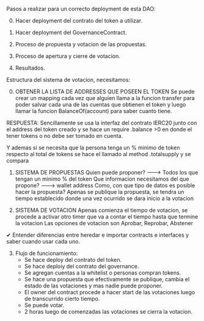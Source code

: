 Pasos a realizar para un correcto deployment de esta DAO:

0. Hacer deployment del contrato del token a utilizar.

1. Hacer deployment del GovernanceContract.

2. Proceso de propuesta y votacion de las propuestas.

3. Proceso de apertura y cierre de votacion.

4. Resultados.



Estructura del sistema de votacion, necesitamos:

0. OBTENER LA LISTA DE ADDRESSES QUE POSEEN EL TOKEN
    Se puede crear un mapping cada vez que alguien llama a la funcion transfer para poder salvar cada una de las cuentas que obtienen el token y luego llamar la funcion BalanceOf(account) para saber cuanto tiene.

RESPUESTA: Sencillamente se usa la interfaz del contrato IERC20 junto con el address del token creado y se hace un require .balance >0 en donde el tener tokens o no debe ser tomado en cuenta.

Y ademas si se necesita que la persona tenga un % minimo de token respecto al total de tokens se hace el llamado al method .totalsupply y se compara

1. SISTEMA DE PROPUESTAS
    Quien puede proponer? ---> Todos los que tengan un minimo % del token 
    Que informacion necesitamos del que propone? ---> wallet address
    Como, con que tipo de datos es posible hacer la propuesta?
    Apenas se publique la propuesta, se tendra un tiempo establecido donde una vez ocurrido se dara inicio a la votacion

2. SISTEMA DE VOTACION
    Apenas comienza el tiempo de votacion, se procede a activar otro timer que va a contar el tiempo hasta que termine la votacion
    Las opciones de votacion son Aprobar, Reprobar, Abstener


✔ Entender diferencias entre heredar e importar contracts e interfaces y saber cuando usar cada uno.

3. Flujo de funcionamiento:
    - Se hace deploy del contrato del token.
    - Se hace deploiy del contrato del governance.
    - Se agregan cuentas a la whitelist o personas compran tokens.
    - Se hace una propuesta que efectivamente se publique, cambia el estado de las votaciones y mas nadie puede proponer.
    - El owner del contract procede a hacer start de las votaciones luego de transcurrido cierto tiempo.
    -  Se puede votar.
    - 2 horas luego de comenzadas las votaciones se cierra la votacion.